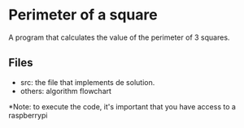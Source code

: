 # Perimeter of a square
A program that calculates the value of the perimeter of 3 squares.
## Files
- src: the file that implements de solution.
- others: algorithm flowchart

*Note: to execute the code, it's important that you have access to a raspberrypi
